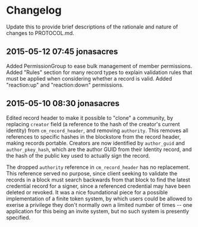 # Changelog

Update this to provide brief descriptions of the rationale and nature of changes to PROTOCOL.md.

## 2015-05-12 07:45 jonasacres
Added PermissionGroup to ease bulk management of member permissions. Added "Rules" section for many record types to explain validation rules that must be applied when considering whether a record is valid. Added "reaction:up" and "reaction:down" permissions.

## 2015-05-10 08:30 jonasacres
Edited record header to make it possible to "clone" a community, by replacing `creator` field (a reference to the hash of the creator's current identity) from `cm_record_header`, and removing `authority`. This removes all references to specific hashes in the blockstore from the record header, making records portable. Creators are now identified by `author_guid` and `author_pkey_hash`, which are the author GUID from their Identity record, and the hash of the public key used to actually sign the record.

The dropped `authority` reference in `cm_record_header` has no replacement. This reference served no purpose, since client seeking to validate the records in a block must search backwards from that block to find the latest credential record for a signer, since a referenced credential may have been deleted or revoked. It was a nice foundational piece for a possible implementation of a finite token system, by which users could be allowed to exerise a privilege they don't normally own a limited number of times -- one application for this being an invite system, but no such system is presently specified.
